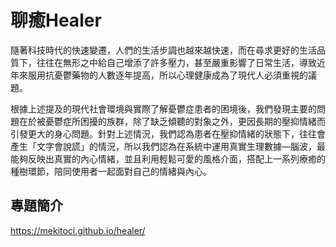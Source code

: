 # 聊癒Healer 
隨著科技時代的快速變遷，人們的生活步調也越來越快速，而在尋求更好的生活品質下，往往在無形之中給自己增添了許多壓力，甚至嚴重影響了日常生活，導致近年來服用抗憂鬱藥物的人數逐年提高，所以心理健康成為了現代人必須重視的議題。

根據上述提及的現代社會環境與實際了解憂鬱症患者的困境後，我們發現主要的問題在於被憂鬱症所困擾的族群，除了缺乏傾聽的對象之外，更因長期的壓抑情緒而引發更大的身心問題。針對上述情況，我們認為患者在壓抑情緒的狀態下，往往會產生「文字會說謊」的情況，所以我們認為在系統中運用真實生理數據—腦波，最能夠反映出真實的內心情緒，並且利用輕鬆可愛的風格介面，搭配上一系列療癒的種樹環節，陪同使用者一起面對自己的情緒與內心。

## 專題簡介
https://mekitoci.github.io/healer/
